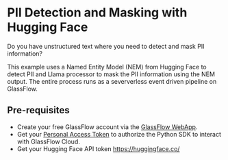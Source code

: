 # PII Detection and Masking with Hugging Face

Do you have unstructured text where you need to detect and mask PII information? 

This example uses a Named Entity Model (NEM) from Hugging Face to detect PII and Llama processor to mask the PII information using the NEM output. 
The entire process runs as a seververless event driven pipeline on GlassFlow. 

## Pre-requisites

- Create your free GlassFlow account via the [GlassFlow WebApp](https://app.glassflow.dev).
- Get your [Personal Access Token](https://app.glassflow.dev/profile) to authorize the Python SDK to interact with GlassFlow Cloud.
- Get your Hugging Face API token https://huggingface.co/
